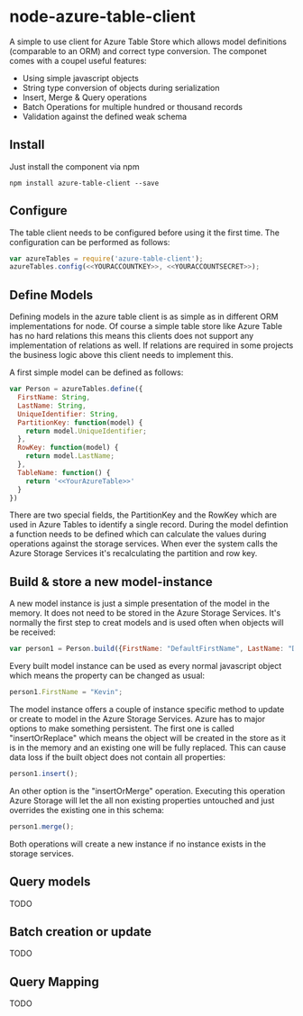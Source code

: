 # node-azure-table-client
A simple to use client for Azure Table Store which allows model definitions (comparable to an ORM) and correct type conversion. The componet comes with a coupel useful features:

* Using simple javascript objects
* String type conversion of objects during serialization 
* Insert, Merge & Query operations
* Batch Operations for multiple hundred or thousand records
* Validation against the defined weak schema

## Install 
Just install the component via npm

```
npm install azure-table-client --save
```

## Configure
The table client needs to be configured before using it the first time. The configuration can be performed as follows:

```javascript
var azureTables = require('azure-table-client');
azureTables.config(<<YOURACCOUNTKEY>>, <<YOURACCOUNTSECRET>>);
```

## Define Models 
Defining models in the azure table client is as simple as in different ORM implementations for node. Of course a simple table store like Azure Table has no hard relations this means this clients does not support any implementation of relations as well. If relations are required in some projects the business logic above this client needs to implement this. 

A first simple model can be defined as follows: 

```javascript 
var Person = azureTables.define({
  FirstName: String,
  LastName: String,
  UniqueIdentifier: String,
  PartitionKey: function(model) {
    return model.UniqueIdentifier;
  },
  RowKey: function(model) {
    return model.LastName;
  },
  TableName: function() {
    return '<<YourAzureTable>>'
  }
})
```

There are two special fields, the PartitionKey and the RowKey which are used in Azure Tables to identify a single record. During the model defintion a function needs to be defined which can calculate the values during operations against the storage services. When ever the system calls the Azure Storage Services it's recalculating the partition and row key.

## Build & store a new model-instance
A new model instance is just a simple presentation of the model in the memory. It does not need to be stored in the Azure Storage Services. It's normally the first step to creat models and is used often when objects will be received:

```javascript
var person1 = Person.build({FirstName: "DefaultFirstName", LastName: "DefaultLastName"});
```

Every built model instance can be used as every normal javascript object which means the property can be changed as usual:

```javascript
person1.FirstName = "Kevin";
```

The model instance offers a couple of instance specific method to update or create to model in the Azure Storage Services. Azure has to major options to make something persistent. The first one is called "insertOrReplace" which means the object will be created in the store as it is in the memory and an existing one will be fully replaced. This can cause data loss if the built object does not contain all properties:

```javascript
person1.insert();
```

An other option is the "insertOrMerge" operation. Executing this operation Azure Storage will let the all non existing properties untouched and just overrides the existing one in this schema: 

```javascript
person1.merge();
```

Both operations will create a new instance if no instance exists in the storage services. 

## Query models 

TODO

## Batch creation or update

TODO 

## Query Mapping

TODO


